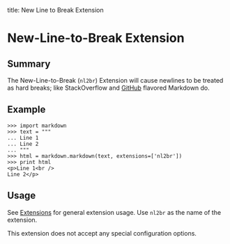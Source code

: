 title: New Line to Break Extension

New-Line-to-Break Extension
===========================

Summary
-------

The New-Line-to-Break (`nl2br`) Extension will cause newlines to be treated as
hard breaks; like StackOverflow and [GitHub][] flavored Markdown do.

[Github]: http://github.github.com/github-flavored-markdown/

Example
-------

```pycon
>>> import markdown
>>> text = """
... Line 1
... Line 2
... """
>>> html = markdown.markdown(text, extensions=['nl2br'])
>>> print html
<p>Line 1<br />
Line 2</p>
```

Usage
-----

See [Extensions](index.md) for general extension usage. Use `nl2br` as the name
of the extension.

This extension does not accept any special configuration options.
